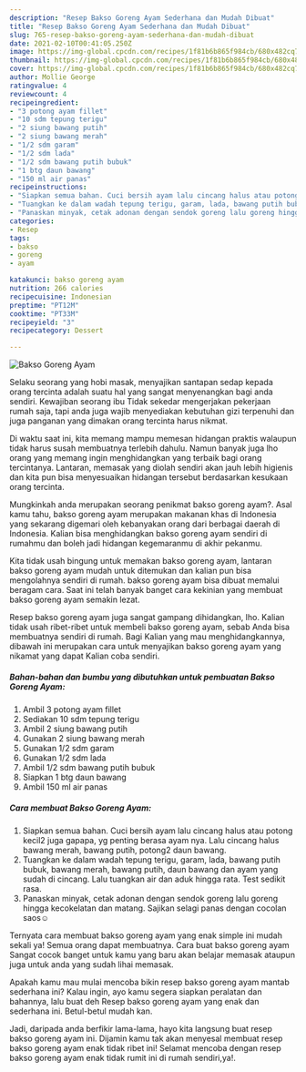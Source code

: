 ```yaml
---
description: "Resep Bakso Goreng Ayam Sederhana dan Mudah Dibuat"
title: "Resep Bakso Goreng Ayam Sederhana dan Mudah Dibuat"
slug: 765-resep-bakso-goreng-ayam-sederhana-dan-mudah-dibuat
date: 2021-02-10T00:41:05.250Z
image: https://img-global.cpcdn.com/recipes/1f81b6b865f984cb/680x482cq70/bakso-goreng-ayam-foto-resep-utama.jpg
thumbnail: https://img-global.cpcdn.com/recipes/1f81b6b865f984cb/680x482cq70/bakso-goreng-ayam-foto-resep-utama.jpg
cover: https://img-global.cpcdn.com/recipes/1f81b6b865f984cb/680x482cq70/bakso-goreng-ayam-foto-resep-utama.jpg
author: Mollie George
ratingvalue: 4
reviewcount: 4
recipeingredient:
- "3 potong ayam fillet"
- "10 sdm tepung terigu"
- "2 siung bawang putih"
- "2 siung bawang merah"
- "1/2 sdm garam"
- "1/2 sdm lada"
- "1/2 sdm bawang putih bubuk"
- "1 btg daun bawang"
- "150 ml air panas"
recipeinstructions:
- "Siapkan semua bahan. Cuci bersih ayam lalu cincang halus atau potong kecil2 juga gapapa, yg penting berasa ayam nya. Lalu cincang halus bawang merah, bawang putih, potong2 daun bawang."
- "Tuangkan ke dalam wadah tepung terigu, garam, lada, bawang putih bubuk, bawang merah, bawang putih, daun bawang dan ayam yang sudah di cincang. Lalu tuangkan air dan aduk hingga rata. Test sedikit rasa."
- "Panaskan minyak, cetak adonan dengan sendok goreng lalu goreng hingga kecokelatan dan matang. Sajikan selagi panas dengan cocolan saos☺️"
categories:
- Resep
tags:
- bakso
- goreng
- ayam

katakunci: bakso goreng ayam 
nutrition: 266 calories
recipecuisine: Indonesian
preptime: "PT12M"
cooktime: "PT33M"
recipeyield: "3"
recipecategory: Dessert

---
```



![Bakso Goreng Ayam](https://img-global.cpcdn.com/recipes/1f81b6b865f984cb/680x482cq70/bakso-goreng-ayam-foto-resep-utama.jpg)

Selaku seorang yang hobi masak, menyajikan santapan sedap kepada orang tercinta adalah suatu hal yang sangat menyenangkan bagi anda sendiri. Kewajiban seorang ibu Tidak sekedar mengerjakan pekerjaan rumah saja, tapi anda juga wajib menyediakan kebutuhan gizi terpenuhi dan juga panganan yang dimakan orang tercinta harus nikmat.

Di waktu  saat ini, kita memang mampu memesan hidangan praktis walaupun tidak harus susah membuatnya terlebih dahulu. Namun banyak juga lho orang yang memang ingin menghidangkan yang terbaik bagi orang tercintanya. Lantaran, memasak yang diolah sendiri akan jauh lebih higienis dan kita pun bisa menyesuaikan hidangan tersebut berdasarkan kesukaan orang tercinta. 



Mungkinkah anda merupakan seorang penikmat bakso goreng ayam?. Asal kamu tahu, bakso goreng ayam merupakan makanan khas di Indonesia yang sekarang digemari oleh kebanyakan orang dari berbagai daerah di Indonesia. Kalian bisa menghidangkan bakso goreng ayam sendiri di rumahmu dan boleh jadi hidangan kegemaranmu di akhir pekanmu.

Kita tidak usah bingung untuk memakan bakso goreng ayam, lantaran bakso goreng ayam mudah untuk ditemukan dan kalian pun bisa mengolahnya sendiri di rumah. bakso goreng ayam bisa dibuat memalui beragam cara. Saat ini telah banyak banget cara kekinian yang membuat bakso goreng ayam semakin lezat.

Resep bakso goreng ayam juga sangat gampang dihidangkan, lho. Kalian tidak usah ribet-ribet untuk membeli bakso goreng ayam, sebab Anda bisa membuatnya sendiri di rumah. Bagi Kalian yang mau menghidangkannya, dibawah ini merupakan cara untuk menyajikan bakso goreng ayam yang nikamat yang dapat Kalian coba sendiri.

<!--inarticleads1-->

##### Bahan-bahan dan bumbu yang dibutuhkan untuk pembuatan Bakso Goreng Ayam:

1. Ambil 3 potong ayam fillet
1. Sediakan 10 sdm tepung terigu
1. Ambil 2 siung bawang putih
1. Gunakan 2 siung bawang merah
1. Gunakan 1/2 sdm garam
1. Gunakan 1/2 sdm lada
1. Ambil 1/2 sdm bawang putih bubuk
1. Siapkan 1 btg daun bawang
1. Ambil 150 ml air panas




<!--inarticleads2-->

##### Cara membuat Bakso Goreng Ayam:

1. Siapkan semua bahan. Cuci bersih ayam lalu cincang halus atau potong kecil2 juga gapapa, yg penting berasa ayam nya. Lalu cincang halus bawang merah, bawang putih, potong2 daun bawang.
1. Tuangkan ke dalam wadah tepung terigu, garam, lada, bawang putih bubuk, bawang merah, bawang putih, daun bawang dan ayam yang sudah di cincang. Lalu tuangkan air dan aduk hingga rata. Test sedikit rasa.
1. Panaskan minyak, cetak adonan dengan sendok goreng lalu goreng hingga kecokelatan dan matang. Sajikan selagi panas dengan cocolan saos☺️




Ternyata cara membuat bakso goreng ayam yang enak simple ini mudah sekali ya! Semua orang dapat membuatnya. Cara buat bakso goreng ayam Sangat cocok banget untuk kamu yang baru akan belajar memasak ataupun juga untuk anda yang sudah lihai memasak.

Apakah kamu mau mulai mencoba bikin resep bakso goreng ayam mantab sederhana ini? Kalau ingin, ayo kamu segera siapkan peralatan dan bahannya, lalu buat deh Resep bakso goreng ayam yang enak dan sederhana ini. Betul-betul mudah kan. 

Jadi, daripada anda berfikir lama-lama, hayo kita langsung buat resep bakso goreng ayam ini. Dijamin kamu tak akan menyesal membuat resep bakso goreng ayam enak tidak ribet ini! Selamat mencoba dengan resep bakso goreng ayam enak tidak rumit ini di rumah sendiri,ya!.

